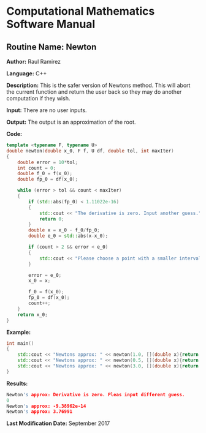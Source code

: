 # Computational Mathematics Software Manual

## **Routine Name:** Newton

**Author:** Raul Ramirez

**Language:** C++

**Description:** This is the safer version of Newtons method. This will abort the current function and return the user back
so they may do another computation if they wish. 

**Input:** There are no user inputs.

**Output:** The output is an approximation of the root. 

**Code:**
```C++
template <typename F, typename U>
double newton(double x_0, F f, U df, double tol, int maxIter)
{
	double error = 10*tol;
	int count = 0;
	double f_0 = f(x_0);
	double fp_0 = df(x_0);

	while (error > tol && count < maxIter)
	{
		if (std::abs(fp_0) < 1.11022e-16)
		{
			std::cout << "The derivative is zero. Input another guess." << std::endl;
			return 0;
		}
		double x = x_0 - f_0/fp_0;
		double e_0 = std::abs(x-x_0);

		if (count > 2 && error < e_0)
		{
			std::cout << "Please choose a point with a smaller interval for convergence." << std::endl;
		}

		error = e_0;
		x_0 = x;

		f_0 = f(x_0);
		fp_0 = df(x_0);
		count++;
	}
	return x_0;
}
```

**Example:**
```C++
int main()
{
	std::cout << "Newtons approx: " << newton(1.0, [](double x){return x*std::exp(-x);}, [](double x){return std::exp(-x)-x*std::exp(-x);},.0001,10) << std::endl;	
	std::cout << "Newtons approx: " << newton(0.5, [](double x){return x*std::exp(-x);}, [](double x){return std::exp(-x)-x*std::exp(-x);},.0001,10) << std::endl;	
	std::cout << "Newtons approx: " << newton(3.0, [](double x){return 3*x*std::sin(10*x);}, [](double x){return 3*std::sin(10*x)+30*x*std::cos(10*x);},.0001,10) << std::endl;	
}
```

**Results:**  
```C++
Newton's approx: Derivative is zero. Pleas input different guess.
0
Newton's approx: -9.38962e-14
Newton's approx: 3.76991

```

**Last Modification Date:** September 2017
